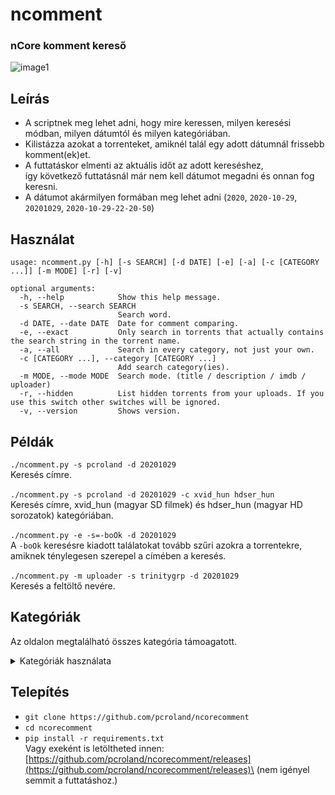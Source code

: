 # ncomment
### nCore komment kereső
![image1](https://widevine.is-a.fail/WrBB4g.gif)

## Leírás
* A scriptnek meg lehet adni, hogy mire keressen, milyen keresési módban, milyen dátumtól és milyen kategóriában.
* Kilistázza azokat a torrenteket, amiknél talál egy adott dátumnál frissebb komment(ek)et.
* A futtatáskor elmenti az aktuális időt az adott kereséshez,\
így következő futtatásnál már nem kell dátumot megadni és onnan fog keresni.
* A dátumot akármilyen formában meg lehet adni (`2020`, `2020-10-29`, `20201029`, `2020-10-29-22-20-50`)

## Használat
```
usage: ncomment.py [-h] [-s SEARCH] [-d DATE] [-e] [-a] [-c [CATEGORY ...]] [-m MODE] [-r] [-v]

optional arguments:
  -h, --help            Show this help message.
  -s SEARCH, --search SEARCH
                        Search word.
  -d DATE, --date DATE  Date for comment comparing.
  -e, --exact           Only search in torrents that actually contains the search string in the torrent name.
  -a, --all             Search in every category, not just your own.
  -c [CATEGORY ...], --category [CATEGORY ...]
                        Add search category(ies).
  -m MODE, --mode MODE  Search mode. (title / description / imdb / uploader)
  -r, --hidden          List hidden torrents from your uploads. If you use this switch other switches will be ignored.
  -v, --version         Shows version.
```

## Példák
`./ncomment.py -s pcroland -d 20201029`\
Keresés címre.\
\
`./ncomment.py -s pcroland -d 20201029 -c xvid_hun hdser_hun`\
Keresés címre, xvid_hun (magyar SD filmek) és hdser_hun (magyar HD sorozatok) kategóriában.\
\
`./ncomment.py -e -s=-boOk -d 20201029`\
A `-boOk` keresésre kiadott találatokat tovább szűri azokra a torrentekre,\
amiknek ténylegesen szerepel a címében a keresés.\
\
`./ncomment.py -m uploader -s trinitygrp -d 20201029`\
Keresés a feltöltő nevére.

## Kategóriák
Az oldalon megtalálható összes kategória támoagatott.
<details>
    <summary>Kategóriák használata</summary>

| Film    |          | Sorozat    |             | Zene        |              | XXX      |              |
|---------|----------|------------|-------------|-------------|--------------|----------|--------------|
| SD/HU   | xvid_hun | SD/HU      | xvidser_hun | MP3/HU      | mp3_hun      | SD       | xxx_xvid     |
| SD/EN   | xvid     | SD/EN      | xvidser     | MP3/EN      | mp3          | DVDR     | xxx_dvd      |
| DVDR/HU | dvd_hun  | DVDR/HU    | dvdser_hun  | Lossless/HU | lossless_hun | Imageset | xxx_imageset |
| DVDR/EN | dvd      | DVDR/EN    | dvdser      | Lossless/EN | lossless     | HD       | xxx_hd       |
| DVD9/HU | dvd9_hun | HD/HU      | hdser_hun   | Klip        | clip         |          |              |
| DVD9/EN | dvd9     | HD/EN      | hdser       |             |              |          |              |
| HD/HU   | hd_hun   |            |             |             |              |          |              |
| HD/EN   | hd       |            |             |             |              |          |              |


| Játék   |          | Program    |             | Könyv       |              |
|---------|----------|------------|-------------|-------------|--------------|
| PC/ISO  | game_iso | Prog/ISO   | iso         | eBook/HU    | ebook_hun    |
| PC/RIP  | game_rip | Prog/RIP   | misc        | eBook/EN    | ebook        |
| Konzol  | console  | Prog/Mobil | mobil       |             |              |
</details>

## Telepítés
* `git clone https://github.com/pcroland/ncorecomment`
* `cd ncorecomment`
* `pip install -r requirements.txt`\
Vagy exeként is letöltheted innen: [https://github.com/pcroland/ncorecomment/releases](https://github.com/pcroland/ncorecomment/releases)\
(nem igényel semmit a futtatáshoz.)